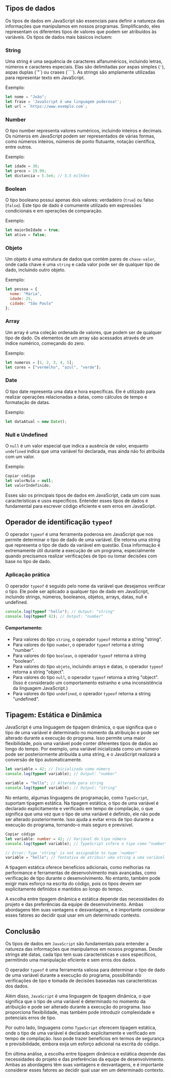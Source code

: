  ## Tipos de dados

 Os tipos de dados em JavaScript são essenciais para definir a natureza das informações que manipulamos em nossos programas. Simplificando, eles representam os diferentes tipos de valores que podem ser atribuídos às variáveis. Os tipos de dados mais básicos incluem:

### String
Uma string é uma sequência de caracteres alfanuméricos, incluindo letras, números e caracteres especiais. Elas são delimitadas por aspas simples (`'`), aspas duplas (`"´) ou crases (````). As strings são amplamente utilizadas para representar texto em JavaScript.

Exemplo:

```javascript
let nome = "João";
let frase = 'JavaScript é uma linguagem poderosa!';
let url = `https://www.exemplo.com`;
```

### Number
O tipo number representa valores numéricos, incluindo inteiros e decimais. Os números em JavaScript podem ser representados de várias formas, como números inteiros, números de ponto flutuante, notação científica, entre outros.

Exemplo:

```javascript
let idade = 30;
let preco = 19.99;
let distancia = 5.5e6; // 5.5 milhões
```

### Boolean
O tipo booleano possui apenas dois valores: verdadeiro (`true`) ou falso (`false`). Este tipo de dado é comumente utilizado em expressões condicionais e em operações de comparação.

Exemplo:

```javascript
let maiorDeIdade = true;
let ativo = false;
```

### Objeto
Um objeto é uma estrutura de dados que contém pares de `chave-valor`, onde cada chave é uma `string` e cada valor pode ser de qualquer tipo de dado, incluindo outro objeto.

Exemplo:

```javascript
let pessoa = {
  nome: "Maria",
  idade: 25,
  cidade: "São Paulo"
};
```

### Array
Um array é uma coleção ordenada de valores, que podem ser de qualquer tipo de dado. Os elementos de um array são acessados através de um índice numérico, começando do zero.

Exemplo:
```javascript
let numeros = [1, 2, 3, 4, 5];
let cores = ["vermelho", "azul", "verde"];
```

### Date
O tipo date representa uma data e hora específicas. Ele é utilizado para realizar operações relacionadas a datas, como cálculos de tempo e formatação de datas.

Exemplo:

```javascript
let dataAtual = new Date();
```

### Null e Undefined
O `null` é um valor especial que indica a ausência de valor, enquanto `undefined` indica que uma variável foi declarada, mas ainda não foi atribuída com um valor.

Exemplo:

```javascript
Copiar código
let valorNulo = null;
let valorIndefinido;
```

Esses são os principais tipos de dados em JavaScript, cada um com suas características e usos específicos. Entender esses tipos de dados é fundamental para escrever código eficiente e sem erros em JavaScript.

## Operador de identificação `typeof`

O operador `typeof` é uma ferramenta poderosa em JavaScript que nos permite determinar o tipo de dado de uma variável. Ele retorna uma string que representa o tipo de dado da variável em questão. Essa informação é extremamente útil durante a execução de um programa, especialmente quando precisamos realizar verificações de tipo ou tomar decisões com base no tipo de dado.

### Aplicação prática
O operador `typeof` é seguido pelo nome da variável que desejamos verificar o tipo. Ele pode ser aplicado a qualquer tipo de dado em JavaScript, incluindo strings, números, booleanos, objetos, arrays, datas, null e undefined.

```javascript
console.log(typeof "hello"); // Output: "string"
console.log(typeof 42); // Output: "number"
```

#### Comportamento:
- Para valores do tipo `string`, o operador `typeof` retorna a string "string".
- Para valores do tipo `number`, o operador `typeof` retorna a string "number".
- Para valores do tipo `boolean`, o operador `typeof` retorna a string "boolean".
- Para valores do tipo `objeto`, incluindo arrays e datas, o operador `typeof` retorna a string "object".
- Para valores do tipo `null`, o operador `typeof` retorna a string "object". (Isso é considerado um comportamento estranho e uma inconsistência da linguagem JavaScript.)
- Para valores do tipo `undefined`, o operador `typeof` retorna a string "undefined".

## Tipagem: Estática e Dinâmica

JavaScript é uma linguagem de tipagem dinâmica, o que significa que o tipo de uma variável é determinado no momento da atribuição e pode ser alterado durante a execução do programa. Isso permite uma maior flexibilidade, pois uma variável pode conter diferentes tipos de dados ao longo do tempo. Por exemplo, uma variável inicializada como um número pode ser posteriormente atribuída a uma string, e o JavaScript realizará a conversão de tipo automaticamente.

```javascript
let variable = 42; // Inicializada como número
console.log(typeof variable); // Output: "number"

variable = "hello"; // Alterada para string
console.log(typeof variable); // Output: "string"
```

No entanto, algumas linguagens de programação, como `TypeScript`, suportam tipagem estática. Na tipagem estática, o tipo de uma variável é declarado explicitamente e verificado em tempo de compilação, o que significa que uma vez que o tipo de uma variável é definido, ele não pode ser alterado posteriormente. Isso ajuda a evitar erros de tipo durante a execução do programa, tornando-o mais seguro e previsível.

```typescript
Copiar código
let variable: number = 42; // Variável do tipo número
console.log(typeof variable); // TypeScript infere o tipo como "number"

// Error: Type 'string' is not assignable to type 'number'
variable = "hello"; // Tentativa de atribuir uma string a uma variável do tipo número
```

A tipagem estática oferece benefícios adicionais, como melhorias na performance e ferramentas de desenvolvimento mais avançadas, como verificação de tipo durante o desenvolvimento. No entanto, também pode exigir mais esforço na escrita do código, pois os tipos devem ser explicitamente definidos e mantidos ao longo do tempo.

A escolha entre tipagem dinâmica e estática depende das necessidades do projeto e das preferências da equipe de desenvolvimento. Ambas abordagens têm suas vantagens e desvantagens, e é importante considerar esses fatores ao decidir qual usar em um determinado contexto.

## Conclusão

Os tipos de dados em `JavaScript` são fundamentais para entender a natureza das informações que manipulamos em nossos programas. Desde strings até datas, cada tipo tem suas características e usos específicos, permitindo uma manipulação eficiente e sem erros dos dados.

O operador `typeof` é uma ferramenta valiosa para determinar o tipo de dado de uma variável durante a execução do programa, possibilitando verificações de tipo e tomada de decisões baseadas nas características dos dados.

Além disso, `JavaScript` é uma linguagem de tipagem dinâmica, o que significa que o tipo de uma variável é determinado no momento da atribuição e pode ser alterado durante a execução do programa. Isso proporciona flexibilidade, mas também pode introduzir complexidade e potenciais erros de tipo.

Por outro lado, linguagens como `TypeScript` oferecem tipagem estática, onde o tipo de uma variável é declarado explicitamente e verificado em tempo de compilação. Isso pode trazer benefícios em termos de segurança e previsibilidade, embora exija um esforço adicional na escrita do código.

Em última análise, a escolha entre tipagem dinâmica e estática depende das necessidades do projeto e das preferências da equipe de desenvolvimento. Ambas as abordagens têm suas vantagens e desvantagens, e é importante considerar esses fatores ao decidir qual usar em um determinado contexto.
